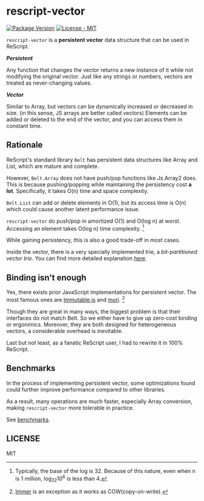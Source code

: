# rescript-vector

[![Package Version](https://img.shields.io/npm/v/rescript-vector)](https://www.npmjs.com/package/rescript-vector)
[![License - MIT](https://img.shields.io/npm/l/rescript-vector)](#license)

`rescript-vector` is a **persistent vector** data structure that can be used in ReScript.

**_Persistent_**

Any function that changes the vector returns a new instance of it while not modifying the original vector. Just like any strings or numbers, vectors are treated as never-changing values.

**_Vector_**

Similar to Array, but vectors can be dynamically increased or decreased in size. (in this sense, JS arrays are better called vectors)
Elements can be added or deleted to the end of the vector, and you can access them in constant time.

## Rationale

ReScript's standard library `Belt` has persistent data structures like Array and List, which are mature and complete.

However, `Belt.Array` does not have push/pop functions like Js.Array2 does. This is because pushing/popping while maintaining the persistency cost **a lot**. Specifically, it takes O(n) time and space complexity.

`Belt.List` can add or delete elements in O(1), but its access time is O(n) which could cause another latent performance issue.

`rescript-vector` do push/pop in amortized O(1) and O(log n) at worst. Accessing an element takes O(log n) time complexity. [^footnote]

While gaining persistency, this is also a good trade-off in most cases.

Inside the vector, there is a very specially implemented trie, a _bit-partitioned vector trie_. You can find more detailed explanation [here](https://hypirion.com/musings/understanding-persistent-vector-pt-1).

[^footnote]: Typically, the base of the log is 32. Because of this nature, even when n is 1 million, log<sub>32</sub>10<sup>6</sup> is less than 4.

## Binding isn't enough

Yes, there exists prior JavaScript implementations for persistent vector.
The most famous ones are [Immutable.js](https://immutable-js.github.io/immutable-js/) and [mori](https://swannodette.github.io/mori/). [^2]

[^2]: [Immer](https://immerjs.github.io/immer/) is an exception as it works as COW(copy-on-write).

Though they are great in many ways, the biggest problem is that their interfaces do not match Belt.
So we either have to give up zero-cost binding or ergonimics.
Moreover, they are both designed for heterogeneous vectors, a considerable overhead is inevitable.

Last but not least, as a fanatic ReScript user, I had to rewrite it in 100% ReScript.

## Benchmarks

In the process of implementing persistent vector,
some optimizations found could further improve performance compared to other libraries.

As a result, many operations are much faster, especially Array conversion, making `rescript-vector` more tolerable in practice.

See [benchmarks](https://reason-seoul.github.io/rescript-collection/).

## LICENSE

MIT
